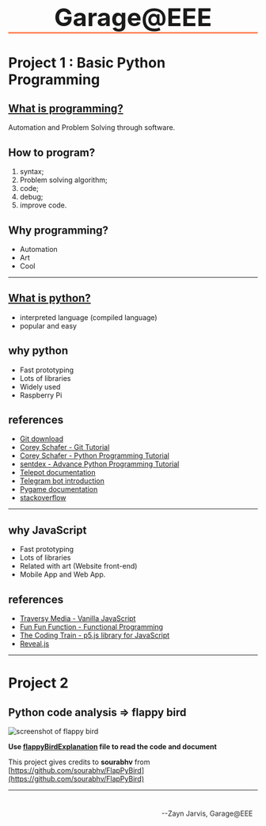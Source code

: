 <div style= "text-align:center;margin-bottom:20px;"><h2 style= "font-size:50px;padding:bottom:20px;border-bottom:3px coral solid;">Garage@EEE</h2></div>


# Project 1 : Basic Python Programming

## [What is programming?](https://interactivepython.org/runestone/static/pythonds/Introduction/WhatIsProgramming.html)

Automation and Problem Solving through software.


## How to program?

1. syntax; 
2. Problem solving algorithm; 
3. code;
4. debug;
5. improve code.

## Why programming?
* Automation
* Art
* Cool

<hr>

## [What is python?](https://www.python.org/doc/essays/blurb/)

* interpreted language (compiled language)
* popular and easy

## why python

* Fast prototyping
* Lots of libraries
* Widely used
* Raspberry Pi


## references

* [Git download](https://git-scm.com/)
* [Corey Schafer - Git Tutorial](https://www.youtube.com/watch?v=HVsySz-h9r4&list=PL-osiE80TeTuRUfjRe54Eea17-YfnOOAx)
* [Corey Schafer - Python Programming Tutorial](https://www.youtube.com/watch?v=YYXdXT2l-Gg&list=PL-osiE80TeTskrapNbzXhwoFUiLCjGgY7)
* [sentdex - Advance Python Programming Tutorial](https://www.youtube.com/channel/UCfzlCWGWYyIQ0aLC5w48gBQ)
* [Telepot documentation](https://telepot.readthedocs.io/en/latest/)
* [Telegram bot introduction](https://telegram.org/blog/bot-revolution)
* [Pygame documentation ](https://www.pygame.org/docs/)
* [stackoverflow](https://stackoverflow.com/)

<hr>

## why JavaScript

* Fast prototyping
* Lots of libraries
* Related with art (Website front-end)
* Mobile App and Web App.

## references

* [Traversy Media - Vanilla JavaScript](https://www.youtube.com/watch?v=vEROU2XtPR8&list=PLillGF-RfqbbnEGy3ROiLWk7JMCuSyQtX)
* [Fun Fun Function - Functional Programming](https://www.youtube.com/watch?v=BMUiFMZr7vk&list=PL0zVEGEvSaeEd9hlmCXrk5yUyqUag-n84)
* [The Coding Train - p5.js library for JavaScript](https://www.youtube.com/watch?v=8j0UDiN7my4&list=PLRqwX-V7Uu6Zy51Q-x9tMWIv9cueOFTFA)
* [Reveal.js](https://github.com/hakimel/reveal.js)

***

# Project 2

## Python code analysis => flappy bird

![screenshot of flappy bird](./Project_Example/Python_Project_Example/flappyBirdProject/screenshot1.png)

**Use [flappyBirdExplanation](./Project_Example/Python_Project_Example/flappyBirdProject/flappyBirdExplanation.py) file to read the code and 
document**


This project gives credits to **sourabhv** from 
[https://github.com/sourabhv/FlapPyBird](https://github.com/sourabhv/FlapPyBird)


---


<div style= "color:#272727;text-align:right; padding: 10px;"><p>--Zayn Jarvis, Garage@EEE</p></div>
